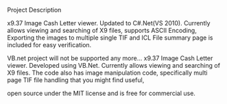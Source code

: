 Project Description

x9.37 Image Cash Letter viewer. Updated to C#.Net(VS 2010). Currently allows viewing and searching of X9 files, supports ASCII Encoding, Exporting the images to multiple single TIF and ICL File summary page is included for easy verification. 

VB.net project will not be supported any more...
x9.37 Image Cash Letter viewer. Developed using VB.Net. Currently allows viewing and searching of X9 files. The code also has image manipulation code, specifically multi page TIF file handling that you might find useful,


open source under the MIT license and is free for commercial use.

